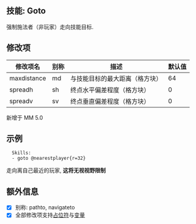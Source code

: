 技能: Goto
--------------------------

强制施法者（非玩家）走向技能目标.

修改项
----------

| 修改项名 | 别称    | 描述                                                                                                    | 默认值 |
|-----------|------------|----------------------------------------------------------------------------------------------------------------|---------------|
| maxdistance  | md | 与技能目标的最大距离（格方块）                         | 64      |
| spreadh      | sh       | 终点水平偏差程度（格方块）                              | 0      |
| spreadv    | sv       | 终点垂直偏差程度（格方块）                   | 0      |

新增于 MM 5.0

示例
--------

      Skills:
      - goto @nearestplayer{r=32}

走向离自己最近的玩家, **这将无视视野限制**

额外信息
---

- [x] 别称: pathto, navigateto
- [x] 全部修改项支持[占位符](/技能/占位符)与[变量](/技能/变量)